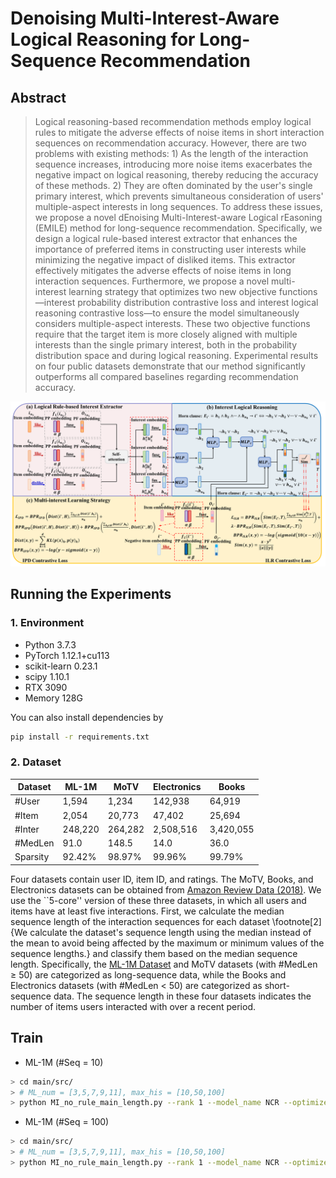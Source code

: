 # Denoising Multi-Interest-Aware Logical Reasoning for Long-Sequence Recommendation
## Abstract
> Logical reasoning-based recommendation methods employ logical rules to mitigate the adverse effects of noise items in short interaction sequences on recommendation accuracy. However, there are two problems with existing methods: 1) As the length of the interaction sequence increases, introducing more noise items exacerbates the negative impact on logical reasoning, thereby reducing the accuracy of these methods. 2) They are often dominated by the user's single primary interest, which prevents simultaneous consideration of users' multiple-aspect interests in long sequences. To address these issues, we propose a novel dEnoising Multi-Interest-aware Logical rEasoning (EMILE) method for long-sequence recommendation. Specifically, we design a logical rule-based interest extractor that enhances the importance of preferred items in constructing user interests while minimizing the negative impact of disliked items. This extractor effectively mitigates the adverse effects of noise items in long interaction sequences. Furthermore, we propose a novel multi-interest learning strategy that optimizes two new objective functions—interest probability distribution contrastive loss and interest logical reasoning contrastive loss—to ensure the model simultaneously considers multiple-aspect interests. These two objective functions require that the target item is more closely aligned with multiple interests than the single primary interest, both in the probability distribution space and during logical reasoning. Experimental results on four public datasets demonstrate that our method significantly outperforms all compared baselines regarding recommendation accuracy.

<center>
<img src="./EMILE.png" alt="EMILE" width="950"/>
</center>

## Running the Experiments

### 1. Environment

+ Python 3.7.3
+ PyTorch 1.12.1+cu113
+ scikit-learn 0.23.1
+ scipy 1.10.1
+ RTX 3090
+ Memory 128G

You can also install dependencies by

```bash
pip install -r requirements.txt
```

### 2. Dataset

| Dataset  | ML-1M   | MoTV    | Electronics | Books     |
|----------|---------|---------|-------------|-----------|
| #User    | 1,594   | 1,234   | 142,938     | 64,919    |
| #Item    | 2,054   | 20,773  | 47,402      | 25,694    |
| #Inter   | 248,220 | 264,282 | 2,508,516   | 3,420,055 |
| #MedLen  | 91.0    | 148.5   | 14.0        | 36.0      |
| Sparsity | 92.42%  | 98.97%  | 99.96%      | 99.79%    |

Four datasets contain user ID, item ID, and ratings. The MoTV, Books, and Electronics datasets can be obtained from [Amazon Review Data (2018)](https://nijianmo.github.io/amazon/index.html). We use the ``5-core'' version of these three datasets, in which all users and items have at least five interactions. First, we calculate the median sequence length of the interaction sequences for each dataset \footnote[2]{We calculate the dataset's sequence length using the median instead of the mean to avoid being affected by the maximum or minimum values of the sequence lengths.} and classify them based on the median sequence length. Specifically, the [ML-1M Dataset](https://grouplens.org/datasets/movielens/) and MoTV datasets (with \#MedLen $\geq$ 50)  are categorized as long-sequence data, while the Books and Electronics datasets (with \#MedLen $<$ 50) are categorized as short-sequence data. The sequence length in these four datasets indicates the number of items users interacted with over a recent period. 

## Train
* ML-1M (#Seq = 10)
```bash
> cd main/src/
> # ML_num = [3,5,7,9,11], max_his = [10,50,100]
> python MI_no_rule_main_length.py --rank 1 --model_name NCR --optimizer GD --lr 0.001 --dataset ML-1M --ML_num 5 --ML_model 'SA_beta_fuse'  --metric ndcg@5,ndcg@10,hit@5,hit@10 --max_his 10 --test_neg_n 100
```
* ML-1M (#Seq = 100)
```bash
> cd main/src/
> # ML_num = [3,5,7,9,11], max_his = [10,50,100]
> python MI_no_rule_main_length.py --rank 1 --model_name NCR --optimizer GD --lr 0.001 --dataset ML-1M --ML_num 3 --ML_model 'SA_beta_fuse'  --metric ndcg@5,ndcg@10,hit@5,hit@10 --max_his 100 --test_neg_n 100
```
